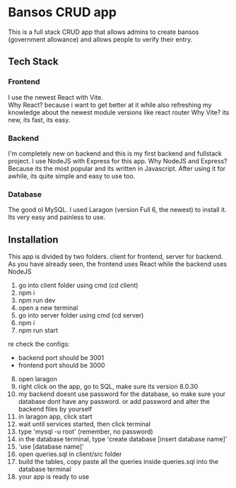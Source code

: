 # Bansos CRUD app

This is a full stack CRUD app that allows admins to create bansos (government allowance) and allows people to verify their entry.

## Tech Stack

### Frontend

I use the newest React with Vite.  
Why React? because i want to get better at it while also refreshing my knowledge about the newest module versions like react router
Why Vite? its new, its fast, its easy.

### Backend

I'm completely new on backend and this is my first backend and fullstack project. I use NodeJS with Express for this app.
Why NodeJS and Express? Because its the most popular and its written in Javascript. After using it for awhile, its quite simple and easy to use too.

### Database

The good ol MySQL. I used Laragon (version Full 6, the newest) to install it. Its very easy and painless to use.

## Installation

This app is divided by two folders. client for frontend, server for backend. As you have already seen, the frontend uses React while the backend uses NodeJS

1. go into client folder using cmd (cd client)
2. npm i
3. npm run dev
4. open a new terminal
5. go into server folder using cmd (cd server)
6. npm i
7. npm run start

re check the configs:

-   backend port should be 3001
-   frontend port should be 3000

8. open laragon
9. right click on the app, go to SQL, make sure its version 8.0.30
10. my backend doesnt use password for the database, so make sure your database dont have any password. or add password and alter the backend files by yourself
11. in laragon app, click start
12. wait until services started, then click terminal
13. type 'mysql -u root' (remember, no password)
14. in the database terminal, type 'create database [insert database name]'
15. 'use [database name]'
16. open queries.sql in client/src folder
17. build the tables, copy paste all the queries inside queries.sql into the database terminal
18. your app is ready to use
